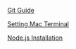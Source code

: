 [Git Guide](git-guide.md)

[Setting Mac Terminal](setting-mac-terminal.md)

[Node.js Installation](node-js-installation.md)